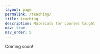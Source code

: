```yaml
---
layout: page
permalink: /teaching/
title: teaching
description: Materials for courses taught
nav: true
nav_order: 5
---
```


Coming soon!
